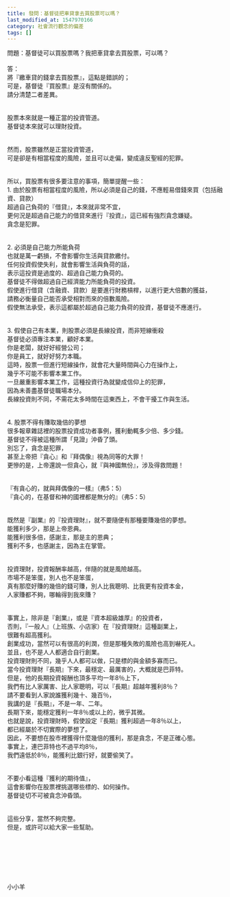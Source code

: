 ```yaml
---
title: 發問：基督徒把車貸拿去買股票可以嗎？
last_modified_at: 1547970166
category: 社會流行觀念的偏差
tags: []
---
```


<p>問題：基督徒可以買股票嗎？我把車貸拿去買股票，可以嗎？<br/><!--more--><br/>答：<br/>將『繳車貸的錢拿去買股票』，這點是錯誤的；<br/>可是，基督徒『買股票』是沒有關係的。<br/>請分清楚二者差異。<br/><br/><br/>股票本來就是一種正當的投資管道。<br/>基督徒本來就可以理財投資。<br/><br/><br/>然而，股票雖然是正當投資管道，<br/>可是卻是有相當程度的風險，並且可以走偏，變成違反聖經的犯罪。<br/><br/><br/>所以，買股票有很多要注意的事項，簡單提醒一些：<br/>1.	由於股票有相當程度的風險，所以必須是自己的錢，不應輕易借錢來買（包括融資、貸款）<br/>超過自己負荷的『借貸』，本來就非常不宜，<br/>更何況是超過自己能力的借貸來進行『投資』，這已經有強烈貪念嫌疑。<br/>貪念是犯罪。<br/><br/><br/>2.	必須是自己能力所能負荷<br/>也就是萬一虧損，不會影響你生活與貸款繳付。<br/>任何投資假使失利，就會影響生活與負荷的話，<br/>表示這投資是過度的、超過自己能力負荷的。<br/>基督徒不得做超過自己經濟能力所能負荷的投資。<br/>假使進行借貸（含融資、貸款）是要進行財務槓桿，以進行更大倍數的獲益，<br/>請務必衡量自己能否承受相對而來的倍數風險。<br/>假使無法承受，表示這都屬於超過自己能力負荷的投資，基督徒不應進行。<br/><br/><br/>3.	假使自己有本業，則股票必須是長線投資，而非短線衝殺<br/>基督徒必須專注本業，顧好本業。<br/>你是老闆，就好好經營公司；<br/>你是員工，就好好努力本職。<br/>這時，股票一但進行短線操作，就會花大量時間與心力在操作上，<br/>幾乎不可能不影響本業工作。<br/>一旦嚴重影響本業工作，這種投資行為就變成信仰上的犯罪，<br/>因為未善盡基督徒職場本分。<br/>長線投資則不同，不需花太多時間在這東西上，不會干擾工作與生活。<br/><br/><br/>4.	股票不得有賺取幾倍的夢想<br/>很多報章雜誌裡的股票投資成功者事例，獲利動輒多少倍、多少錢。<br/>基督徒不得被這種所謂「見證」沖昏了頭。<br/>別忘了，貪念是犯罪，<br/>甚至上帝把『貪心』和『拜偶像』視為同等的大罪！<br/>更慘的是，上帝還說一但貪心，就『與神國無份』，涉及得救問題！<br/><br/><br/>『有貪心的，就與拜偶像的一樣』（弗5：5）<br/>『貪心的，在基督和神的國裡都是無分的』（弗5：5）<br/> <br/> <br/>既然是『副業』的『投資理財』，就不要隨便有那種要賺幾倍的夢想。<br/>能獲利多少，那是上帝恩典。<br/>能獲利很多倍，感謝主，那是主的恩典；<br/>獲利不多，也感謝主，因為主在掌管。<br/> <br/><br/>投資理財，投資報酬率越高，伴隨的就是風險越高。<br/>市場不是笨蛋，別人也不是笨蛋，<br/>真有那麼好賺的幾倍的錢可賺，別人比我聰明、比我更有投資本金，<br/>人家賺都不夠，哪輪得到我來賺？<br/><br/><br/>事實上，除非是『創業』，或是『資本超級雄厚』的投資者，<br/>否則，『一般人』（上班族、小店家）在『投資理財』這種副業上，<br/>很難有超高獲利。<br/>創業成功，當然可以有很高的利潤，但是那種失敗的風險也高到嚇死人。<br/>並且，也不是人人都適合自行創業。<br/>投資理財則不同，幾乎人人都可以做，只是標的與金額多寡而已。<br/>當今投資理財『長期』下來，最穩定、最厲害的，大概就是巴菲特。<br/>但是，他的長期投資報酬也頂多平均一年8％上下，<br/>我們有比人家厲害、比人家聰明，可以『長期』超越年獲利8％？<br/>請不要看到人家說誰獲利幾十、幾百％，<br/>我講的是『長期』，不是一年、二年。<br/>長期下來，能穩定獲利一年8％或以上的，微乎其微。<br/>也就是說，投資理財時，假使設定『長期』獲利超過一年8％以上，<br/>都已經屬於不切實際的夢想了。<br/>因此，不要想在股市裡獲得什麼幾倍的獲利，那是貪念，不是正確心態。<br/>事實上，連巴菲特也不過平均8％，<br/>我們遠低於8％，能獲利比銀行好，就要偷笑了。<br/><br/><br/>不要小看這種『獲利的期待值』，<br/>這會影響你在股票裡挑選哪些標的、如何操作。<br/>基督徒切不可被貪念沖昏頭。<br/><br/><br/>這些分享，當然不夠完整。<br/>但是，或許可以給大家一些幫助。 <br/><br/><br/><br/><br/><br/><br/><br/>小小羊<br/><br/><br/><br/>
</p>
